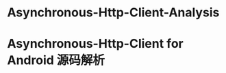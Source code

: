 # Asynchronous-Http-Client-Analysis
Asynchronous-Http-Client for Android 源码解析
====================================
